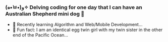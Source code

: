 ### (๑•̀ㅂ•́)و✧ Delving coding for one day that I can have an Australian Shepherd mini dog 🐶
- 🌱 Recently learning Algorithm and Web/Mobile Development...
- 👯 Fun fact: I am an identical egg twin girl with my twin sister in the other end of the Pacific Ocean...



<!--
**summeringrid/summeringrid** is a ✨ _special_ ✨ repository because its `README.md` (this file) appears on your GitHub profile.

Here are some ideas to get you started:

- 🔭 I’m currently working on delving coding for one day that I can have an Australian Shepherd mini dog(๑•̀ㅂ•́)و✧
- 🌱 I’m currently learning OOD in Java and Datastrucutre in C...
- 👯 I’m looking to collaborate on building up a social network for female Asian technologists...
- 📫 How to reach me: 
- 😄 Pronouns: Xiaoying - https://bit.ly/3or6YPz 
- ⚡ Fun fact: I am an identical egg twin girl with my twin sister in the other end of the Pacific Ocean...
### Do not go gentle into that good night ✧
-->

